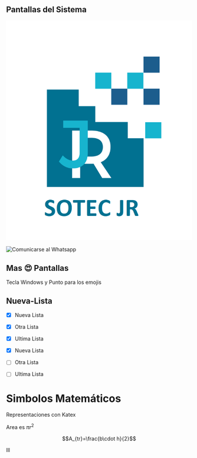 ## Pantallas del Sistema

![Captura de Pantalla](docs/logo.JPEG)

![Comunicarse al Whatsapp](https://img.shields.io/badge/WhatsApp-25D366?style=for-the-badge&logo=whatsapp&logoColor=white)

## Mas 😍 Pantallas
Tecla Windows y Punto para los emojis

## Nueva-Lista

- [x] Nueva Lista
- [x] Otra Lista
- [x] Ultima Lista




- [x] Nueva Lista
- [ ] Otra Lista
- [ ] Ultima Lista

# Simbolos Matemáticos
Representaciones con Katex

Area es $\pi r^2$

$$A_{tr}=\frac{b\cdot h}{2}$$


lll